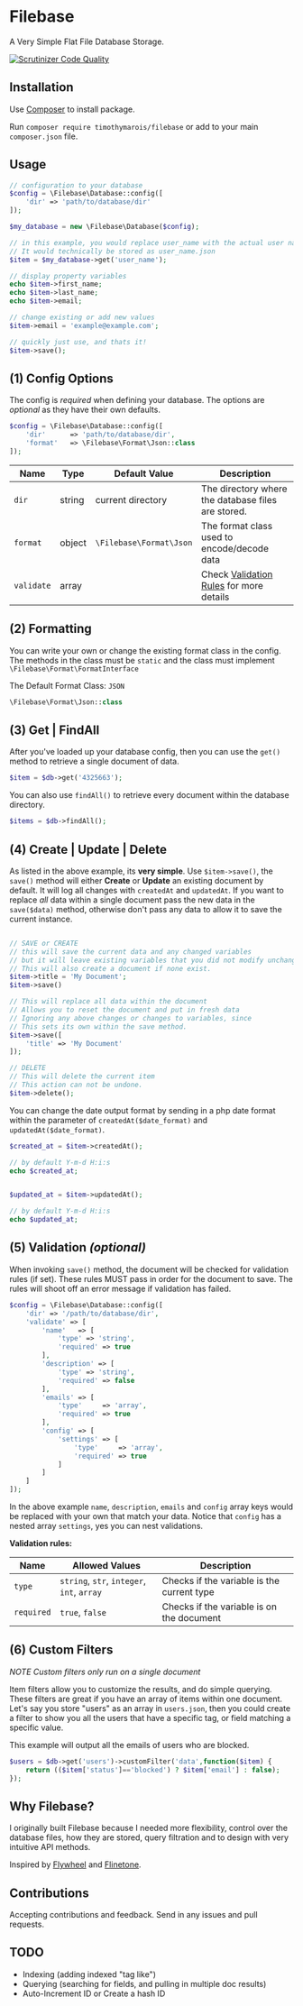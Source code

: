 # Filebase
A Very Simple Flat File Database Storage.

[![Scrutinizer Code Quality](https://scrutinizer-ci.com/g/timothymarois/Filebase/badges/quality-score.png?b=master)](https://scrutinizer-ci.com/g/timothymarois/Filebase/?branch=master)


## Installation

Use [Composer](http://getcomposer.org/) to install package.

Run `composer require timothymarois/filebase` or add to your main `composer.json` file.

## Usage

```php
// configuration to your database
$config = \Filebase\Database::config([
    'dir' => 'path/to/database/dir'
]);

$my_database = new \Filebase\Database($config);

// in this example, you would replace user_name with the actual user name.
// It would technically be stored as user_name.json
$item = $my_database->get('user_name');

// display property variables
echo $item->first_name;
echo $item->last_name;
echo $item->email;

// change existing or add new values
$item->email = 'example@example.com';

// quickly just use, and thats it!
$item->save();

```


## (1) Config Options

The config is *required* when defining your database. The options are *optional* as they have their own defaults.

```php
$config = \Filebase\Database::config([
    'dir'      => 'path/to/database/dir',
    'format'   => \Filebase\Format\Json::class
]);
```

|Name				|Type		|Default Value	    |Description												|
|---				|---		|---			         	|---														|
|`dir`				|string		|current directory          |The directory where the database files are stored. 	    |
|`format`			|object		|`\Filebase\Format\Json`   |The format class used to encode/decode data				|
|`validate`			|array		|   |Check [Validation Rules](https://github.com/timothymarois/Filebase#5-validation-optional) for more details |


## (2) Formatting

You can write your own or change the existing format class in the config. The methods in the class must be `static` and the class must implement `\Filebase\Format\FormatInterface`

The Default Format Class: `JSON`
```php
\Filebase\Format\Json::class
```


## (3) Get | FindAll

After you've loaded up your database config, then you can use the `get()` method to retrieve a single document of data.

```php
$item = $db->get('4325663');
```

You can also use `findAll()` to retrieve every document within the database directory.

```php
$items = $db->findAll();
```

## (4) Create | Update | Delete

As listed in the above example, its **very simple**. Use `$item->save()`, the `save()` method will either **Create** or **Update** an existing document by default. It will log all changes with `createdAt` and `updatedAt`. If you want to replace *all* data within a single document pass the new data in the `save($data)` method, otherwise don't pass any data to allow it to save the current instance.

```php

// SAVE or CREATE
// this will save the current data and any changed variables
// but it will leave existing variables that you did not modify unchanged.
// This will also create a document if none exist.
$item->title = 'My Document';
$item->save()

// This will replace all data within the document
// Allows you to reset the document and put in fresh data
// Ignoring any above changes or changes to variables, since
// This sets its own within the save method.
$item->save([
    'title' => 'My Document'
]);

// DELETE
// This will delete the current item
// This action can not be undone.
$item->delete();

```

You can change the date output format by sending in a php date format within the parameter of  `createdAt($date_format)` and `updatedAt($date_format)`.

```php
$created_at = $item->createdAt();

// by default Y-m-d H:i:s
echo $created_at;


$updated_at = $item->updatedAt();

// by default Y-m-d H:i:s
echo $updated_at;
```


## (5) Validation *(optional)*

When invoking `save()` method, the document will be checked for validation rules (if set).
These rules MUST pass in order for the document to save. The rules will shoot off an error message if validation has failed.

```php
$config = \Filebase\Database::config([
    'dir' => '/path/to/database/dir',
    'validate' => [
        'name'   => [
            'type' => 'string',
            'required' => true
        ],
        'description' => [
            'type' => 'string',
            'required' => false
        ],
        'emails' => [
            'type'     => 'array',
            'required' => true
        ],
        'config' => [
            'settings' => [
                'type'     => 'array',
                'required' => true
            ]
        ]
    ]
]);
```

In the above example `name`, `description`, `emails` and `config` array keys would be replaced with your own that match your data. Notice that `config` has a nested array `settings`, yes you can nest validations.

**Validation rules:**

|Name				|Allowed Values		|Description		                |
|---				|---		                                            |---		|
|`type`				|`string`, `str`, `integer`, `int`, `array`		|Checks if the variable is the current type		|
|`required`			|`true`, `false`		                                |Checks if the variable is on the document		|


## (6) Custom Filters

*NOTE Custom filters only run on a single document*

Item filters allow you to customize the results, and do simple querying. These filters are great if you have an array of items within one document. Let's say you store "users" as an array in `users.json`, then you could create a filter to show you all the users that have a specific tag, or field matching a specific value.

This example will output all the emails of users who are blocked.

```php
$users = $db->get('users')->customFilter('data',function($item) {
    return (($item['status']=='blocked') ? $item['email'] : false);
});
```


## Why Filebase?

I originally built Filebase because I needed more flexibility, control over the database files, how they are stored, query filtration and to design with very intuitive API methods.

Inspired by [Flywheel](https://github.com/jamesmoss/flywheel) and [Flinetone](https://github.com/fire015/flintstone).

## Contributions

Accepting contributions and feedback. Send in any issues and pull requests.


## TODO

- Indexing (adding indexed "tag like")
- Querying (searching for fields, and pulling in multiple doc results)
- Auto-Increment ID or Create a hash ID
